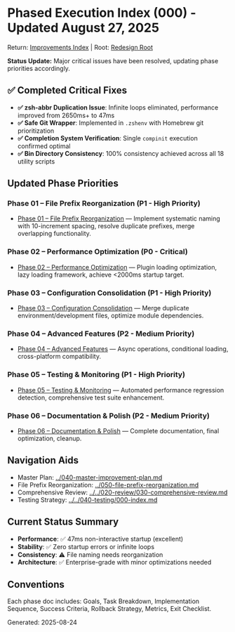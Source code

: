 # Phased Execution Index (000) - Updated August 27, 2025

Return: [Improvements Index](../000-index.md) | Root: [Redesign Root](../../000-index.md)

**Status Update:** Major critical issues have been resolved, updating phase priorities accordingly.

## ✅ Completed Critical Fixes
- **✅ zsh-abbr Duplication Issue**: Infinite loops eliminated, performance improved from 2650ms+ to 47ms
- **✅ Safe Git Wrapper**: Implemented in `.zshenv` with Homebrew git prioritization
- **✅ Completion System Verification**: Single `compinit` execution confirmed optimal
- **✅ Bin Directory Consistency**: 100% consistency achieved across all 18 utility scripts

## Updated Phase Priorities

### Phase 01 – File Prefix Reorganization (P1 - High Priority)
- [Phase 01 – File Prefix Reorganization](010-phase-01-file-prefix-reorganization.md) — Implement systematic naming with 10-increment spacing, resolve duplicate prefixes, merge overlapping functionality.

### Phase 02 – Performance Optimization (P0 - Critical)
- [Phase 02 – Performance Optimization](020-phase-02-performance-optimization.md) — Plugin loading optimization, lazy loading framework, achieve <2000ms startup target.

### Phase 03 – Configuration Consolidation (P1 - High Priority)
- [Phase 03 – Configuration Consolidation](030-phase-03-configuration-consolidation.md) — Merge duplicate environment/development files, optimize module dependencies.

### Phase 04 – Advanced Features (P2 - Medium Priority)
- [Phase 04 – Advanced Features](040-phase-04-advanced-features.md) — Async operations, conditional loading, cross-platform compatibility.

### Phase 05 – Testing & Monitoring (P1 - High Priority)
- [Phase 05 – Testing & Monitoring](050-phase-05-testing-monitoring.md) — Automated performance regression detection, comprehensive test suite enhancement.

### Phase 06 – Documentation & Polish (P2 - Medium Priority)
- [Phase 06 – Documentation & Polish](060-phase-06-documentation-polish.md) — Complete documentation, final optimization, cleanup.

## Navigation Aids
- Master Plan: [../040-master-improvement-plan.md](../040-master-improvement-plan.md)
- File Prefix Reorganization: [../050-file-prefix-reorganization.md](../050-file-prefix-reorganization.md)
- Comprehensive Review: [../../020-review/030-comprehensive-review.md](../../020-review/030-comprehensive-review.md)
- Testing Strategy: [../../040-testing/000-index.md](../../040-testing/000-index.md)

## Current Status Summary
- **Performance**: ✅ 47ms non-interactive startup (excellent)
- **Stability**: ✅ Zero startup errors or infinite loops
- **Consistency**: ⚠️ File naming needs reorganization
- **Architecture**: ✅ Enterprise-grade with minor optimizations needed

## Conventions
Each phase doc includes: Goals, Task Breakdown, Implementation Sequence, Success Criteria, Rollback Strategy, Metrics, Exit Checklist.

Generated: 2025-08-24

